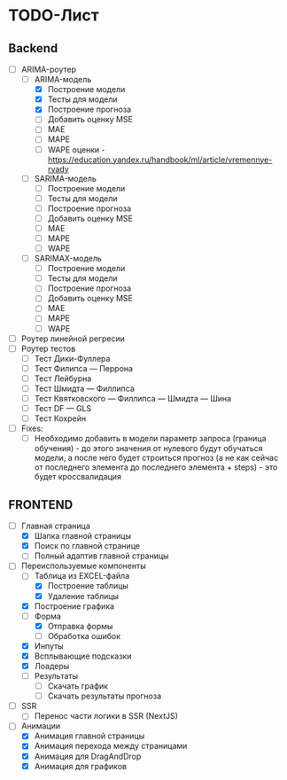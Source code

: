 # TODO-Лист

## Backend

- [ ] ARIMA-роутер
    - [ ] ARIMA-модель
        - [x] Построение модели
        - [x] Тесты для модели
        - [x] Построение прогноза
        - [ ] Добавить оценку MSE
        - [ ] MAE
        - [ ] MAPE
        - [ ] WAPE
        оценки - https://education.yandex.ru/handbook/ml/article/vremennye-ryady
    - [ ] SARIMA-модель
        - [ ] Построение модели
        - [ ] Тесты для модели
        - [ ] Построение прогноза
        - [ ] Добавить оценку MSE
        - [ ] MAE
        - [ ] MAPE
        - [ ] WAPE 
    - [ ] SARIMAX-модель
        - [ ] Построение модели
        - [ ] Тесты для модели
        - [ ] Построение прогноза
        - [ ] Добавить оценку MSE
        - [ ] MAE
        - [ ] MAPE
        - [ ] WAPE 
- [ ] Роутер линейной регресии
- [ ] Роутер тестов
    - [ ] Тест Дики-Фуллера
    - [ ] Тест Филипса — Перрона
    - [ ] Тест Лейбурна
    - [ ] Тест Шмидта — Филлипса
    - [ ] Тест Квятковского — Филлипса — Шмидта — Шина
    - [ ] Тест DF — GLS
    - [ ] Тест Кохрейн
- [ ] Fixes:
    - [ ] Необходимо добавить в модели параметр запроса (граница обучения) - до этого значения от нулевого будут обучаться модели, а после него будет строиться прогноз (а не как сейчас от последнего элемента до последнего элемента + steps) - это будет кроссвалидация

## FRONTEND

- [ ] Главная страница
    - [x] Шапка главной страницы
    - [x] Поиск по главной странице
    - [ ] Полный адаптив главной страницы
- [ ] Переиспользуемые компоненты
    - [ ] Таблица из EXCEL-файла
        - [x] Построение таблицы
        - [x] Удаление таблицы
    - [x] Построение графика
    - [ ] Форма
        - [x] Отправка формы
        - [ ] Обработка ошибок
    - [x] Инпуты
    - [x] Всплывающие подсказки
    - [x] Лоадеры
    - [ ] Результаты
        - [ ] Скачать график
        - [ ] Скачать результаты прогноза
- [ ] SSR
    - [ ] Перенос части логики в SSR (NextJS)
- [ ] Анимации
    - [x] Анимация главной страницы
    - [x] Анимация перехода между страницами
    - [x] Анимация для DragAndDrop
    - [x] Анимация для графиков